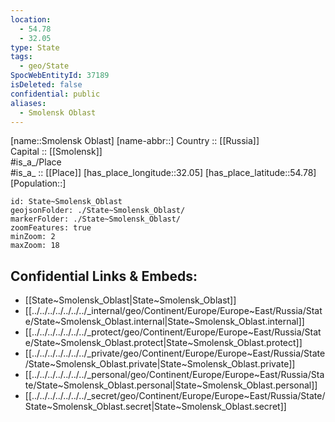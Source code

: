 ```yaml
---
location:
  - 54.78
  - 32.05
type: State
tags:
  - geo/State
SpocWebEntityId: 37189
isDeleted: false
confidential: public
aliases:
  - Smolensk Oblast
---
```

[name::Smolensk Oblast] 
[name-abbr::] 
Country :: [[Russia]]  
Capital :: [[Smolensk]]  
#is_a_/Place  
#is_a_ :: [[Place]] 
[has_place_longitude::32.05] 
[has_place_latitude::54.78] 
[Population::] 



```leaflet
id: State~Smolensk_Oblast
geojsonFolder: ./State~Smolensk_Oblast/
markerFolder: ./State~Smolensk_Oblast/
zoomFeatures: true 
minZoom: 2 
maxZoom: 18
```


## Confidential Links & Embeds: 
- [[State~Smolensk_Oblast|State~Smolensk_Oblast]]  
- [[../../../../../../../_internal/geo/Continent/Europe/Europe~East/Russia/State/State~Smolensk_Oblast.internal|State~Smolensk_Oblast.internal]] 
- [[../../../../../../../_protect/geo/Continent/Europe/Europe~East/Russia/State/State~Smolensk_Oblast.protect|State~Smolensk_Oblast.protect]] 
- [[../../../../../../../_private/geo/Continent/Europe/Europe~East/Russia/State/State~Smolensk_Oblast.private|State~Smolensk_Oblast.private]] 
- [[../../../../../../../_personal/geo/Continent/Europe/Europe~East/Russia/State/State~Smolensk_Oblast.personal|State~Smolensk_Oblast.personal]] 
- [[../../../../../../../_secret/geo/Continent/Europe/Europe~East/Russia/State/State~Smolensk_Oblast.secret|State~Smolensk_Oblast.secret]] 
